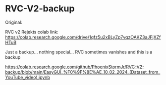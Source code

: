 # RVC-V2-backup
Original:

RVC v2 Rejekts colab link: https://colab.research.google.com/drive/1qfz5u2xBLyZp7vqzOAKZ3aJFjXZfHTuB


Just a backup... nothing special... RVC sometimes vanishes and this is a backup

https://colab.research.google.com/github/PhoenixStormJr/RVC-V2-backup/blob/main/EasyGUI_%F0%9F%8E%AE_10_02_2024_(Dataset_from_YouTube_video).ipynb
